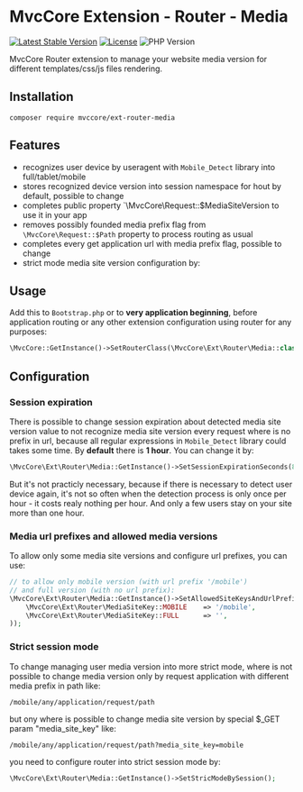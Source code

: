 # MvcCore Extension - Router - Media

[![Latest Stable Version](https://img.shields.io/badge/Stable-v4.1.0-brightgreen.svg?style=plastic)](https://github.com/mvccore/ext-router-media/releases)
[![License](https://img.shields.io/badge/Licence-BSD-brightgreen.svg?style=plastic)](https://mvccore.github.io/docs/mvccore/4.0.0/LICENCE.md)
![PHP Version](https://img.shields.io/badge/PHP->=5.3-brightgreen.svg?style=plastic)

MvcCore Router extension to manage your website media version for different 
templates/css/js files rendering.

## Installation
```shell
composer require mvccore/ext-router-media
```

## Features
- recognizes user device by useragent with `Mobile_Detect` library into full/tablet/mobile
- stores recognized device version into session namespace for hout by default, possible to change
- completes public property `\MvcCore\Request::$MediaSiteVersion to use it in your app
- removes possibly founded media prefix flag from `\MvcCore\Request::$Path` property to 
  process routing as usual
- completes every get application url with media prefix flag, possible to change
- strict mode media site version configuration by:

## Usage
Add this to `Bootstrap.php` or to **very application beginning**, 
before application routing or any other extension configuration
using router for any purposes:
```php
\MvcCore::GetInstance()->SetRouterClass(\MvcCore\Ext\Router\Media::class);
```

## Configuration

### Session expiration
There is possible to change session expiration about detected media
site version value to not recognize media site version every request
where is no prefix in url, because all regular expressions in `Mobile_Detect`
library could takes some time. By **default** there is **1 hour**. 
You can change it by:
```php
\MvcCore\Ext\Router\Media::GetInstance()->SetSessionExpirationSeconds(86400); // day
```
But it's not practicly necessary, because if there is necessary to detect
user device again, it's not so often when the detection process is only 
once per hour - it costs realy nothing per hour. And only a few users stay
on your site more than one hour.

### Media url prefixes and allowed media versions
To allow only some media site versions and configure url prefixes, you can use:
```php
// to allow only mobile version (with url prefix '/mobile') 
// and full version (with no url prefix):
\MvcCore\Ext\Router\Media::GetInstance()->SetAllowedSiteKeysAndUrlPrefixes(array(
	\MvcCore\Ext\Router\MediaSiteKey::MOBILE	=> '/mobile',
	\MvcCore\Ext\Router\MediaSiteKey::FULL		=> '',
));
```

### Strict session mode
To change managing user media version into more strict mode,
where is not possible to change media version only by request 
application with different media prefix in path like:
```
/mobile/any/application/request/path
```
but ony where is possible to change media site version by 
special $_GET param "media_site_key" like:
```
/mobile/any/application/request/path?media_site_key=mobile
```
you need to configure router into strict session mode by:
```php
\MvcCore\Ext\Router\Media::GetInstance()->SetStricModeBySession();
```
